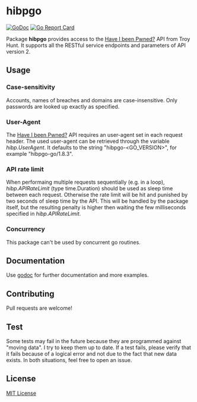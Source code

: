 # hibpgo

[![GoDoc](https://godoc.org/github.com/phlipse/hibpgo?status.svg)](https://godoc.org/github.com/phlipse/hibpgo)
[![Go Report Card](https://goreportcard.com/badge/github.com/phlipse/hibpgo)](https://goreportcard.com/report/github.com/phlipse/hibpgo)

Package **hibpgo** provides access to the [Have I been Pwned?](https://haveibeenpwned.com/) API from Troy Hunt.
It supports all the RESTful service endpoints and parameters of API version 2.

## Usage

### Case-sensitivity
Accounts, names of breaches and domains are case-insensitive. Only passwords are looked up exactly as specified.

### User-Agent
The [Have I been Pwned?](https://haveibeenpwned.com/) API requires an user-agent set in each request header. The used user-agent can be retrieved through the variable *hibp.UserAgent*. It defaults to the string "hibpgo-<GO_VERSION>", for example "hibpgo-go/1.8.3".

### API rate limit
When performaing multiple requests sequentially (e.g. in a loop), *hibp.APIRateLimit* (type time.Duration) should be used as sleep time between each request. Otherwise the rate limit will be hit and punished by two seconds of sleep time by the API. This will be handled by the package itself, but the resulting penalty is higher then waiting the few milliseconds specified in *hibp.APIRateLimit*.

### Concurrency
This package can't be used by concurrent go routines.

## Documentation
Use [godoc](https://godoc.org/github.com/phlipse/hibpgo) for further documentation and more examples.

## Contributing
Pull requests are welcome!

## Test
Some tests may fail in the future because they are programmed against "moving data". I try to keep them up to date. If a test fails, please verify that it fails because of a logical error and not due to the fact that new data exists. In both situations, feel free to open an issue.

## License

[MIT License](https://github.com/phlipse/hibpgo/blob/master/LICENSE)